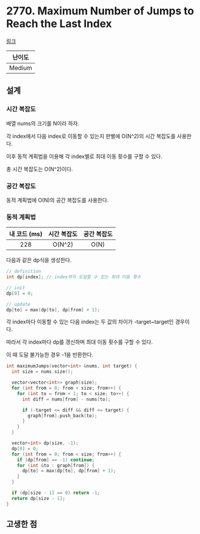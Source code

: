 # 2770. Maximum Number of Jumps to Reach the Last Index

[링크](https://leetcode.com/problems/maximum-number-of-jumps-to-reach-the-last-index/description/)

| 난이도 |
| :----: |
| Medium |

## 설계

### 시간 복잡도

배열 nums의 크기를 N이라 하자.

각 index에서 다음 index로 이동할 수 있는지 판별에 O(N^2)의 시간 복잡도를 사용한다.

이후 동적 계획법을 이용해 각 index별로 최대 이동 횟수를 구할 수 있다.

총 시간 복잡도는 O(N^2)이다.

### 공간 복잡도

동적 계획법에 O(N)의 공간 복잡도를 사용한다.

### 동적 계획법

| 내 코드 (ms) | 시간 복잡도 | 공간 복잡도 |
| :----------: | :---------: | :---------: |
|     228      |   O(N^2)    |    O(N)     |

다음과 같은 dp식을 생성한다.

```cpp
// definition
int dp[index]; // index까지 도달할 수 있는 최대 이동 횟수

// init
dp[0] = 0;

// update
dp[to] = max(dp[to], dp[from] + 1);
```

각 index마다 이동할 수 있는 다음 index는 두 값의 차이가 -target~target인 경우이다.

따라서 각 index마다 dp를 갱신하며 최대 이동 횟수를 구할 수 있다.

이 때 도달 불가능한 경우 -1을 반환한다.

```cpp
int maximumJumps(vector<int> &nums, int target) {
  int size = nums.size();

  vector<vector<int>> graph(size);
  for (int from = 0; from < size; from++) {
    for (int to = from + 1; to < size; to++) {
      int diff = nums[from] - nums[to];

      if (-target <= diff && diff <= target) {
        graph[from].push_back(to);
      }
    }
  }

  vector<int> dp(size, -1);
  dp[0] = 0;
  for (int from = 0; from < size; from++) {
    if (dp[from] == -1) continue;
    for (int &to : graph[from]) {
      dp[to] = max(dp[to], dp[from] + 1);
    }
  }

  if (dp[size - 1] == 0) return -1;
  return dp[size - 1];
}
```

## 고생한 점
